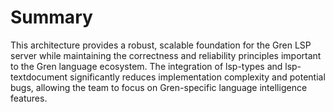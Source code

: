 # Summary

This architecture provides a robust, scalable foundation for the Gren LSP server while maintaining the correctness and reliability principles important to the Gren language ecosystem. The integration of lsp-types and lsp-textdocument significantly reduces implementation complexity and potential bugs, allowing the team to focus on Gren-specific language intelligence features.
